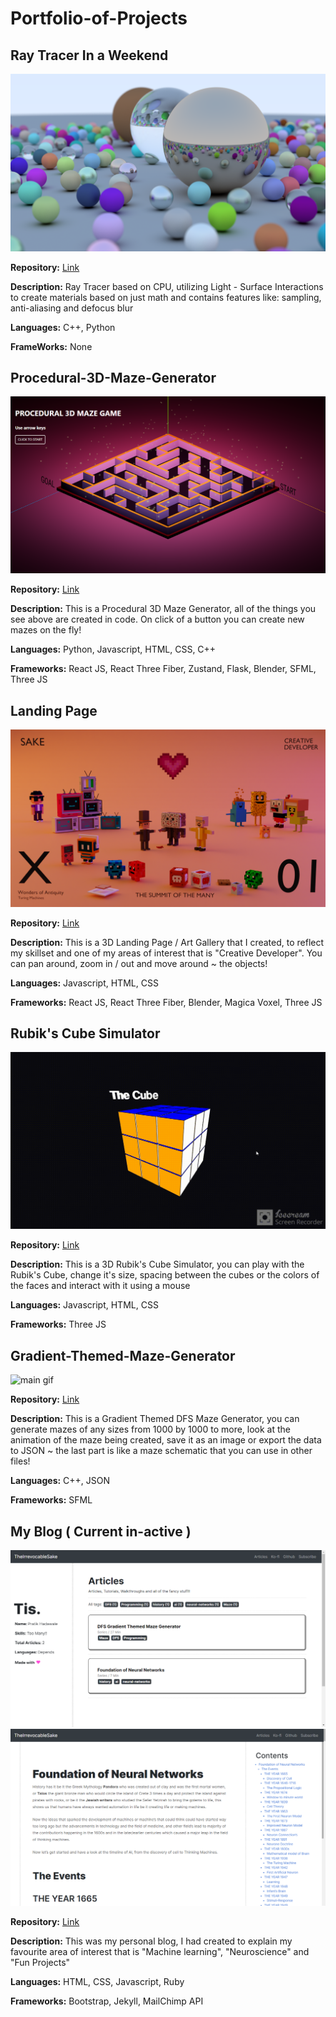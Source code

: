 # Portfolio-of-Projects

## Ray Tracer In a Weekend

![main image](https://github.com/irrevocablesake/Ray-Tracer-In-a-Weekend/blob/master/images/hero/render.png)

**Repository:** [Link](https://github.com/irrevocablesake/Ray-Tracer-In-a-Weekend/tree/master)

**Description:** Ray Tracer based on CPU, utilizing Light - Surface Interactions to create materials based on just math and contains features like: sampling, anti-aliasing and defocus blur

**Languages:** C++, Python

**FrameWorks:** None

## Procedural-3D-Maze-Generator

![main_image](https://github.com/irrevocablesake/Procedural-3D-Maze-Generator/blob/main/images/final_render.png)

**Repository:** [Link](https://github.com/irrevocablesake/Procedural-3D-Maze-Generator/)

**Description:** This is a Procedural 3D Maze Generator, all of the things you see above are created in code. On click of a button you can create new mazes on the fly! 

**Languages:** Python, Javascript, HTML, CSS, C++

**Frameworks:** React JS, React Three Fiber, Zustand, Flask, Blender, SFML, Three JS

## Landing Page

![main_image](https://github.com/irrevocablesake/LandingPage/blob/main/testing_output.png)

**Repository:** [Link](https://github.com/irrevocablesake/LandingPage/)

**Description:** This is a 3D Landing Page / Art Gallery that I created, to reflect my skillset and one of my areas of interest that is "Creative Developer". You can pan around, zoom in / out and move around ~ the objects! 

**Languages:** Javascript, HTML, CSS

**Frameworks:** React JS, React Three Fiber, Blender, Magica Voxel, Three JS

## Rubik's Cube Simulator

![main_gif](https://github.com/irrevocablesake/The-Cyber-Cube/blob/main/images/the%20cube%20animation.gif)

**Repository:** [Link](https://github.com/irrevocablesake/The-Cyber-Cube)

**Description:** This is a 3D Rubik's Cube Simulator, you can play with the Rubik's Cube, change it's size, spacing between the cubes or the colors of the faces and interact with it using a mouse

**Languages:** Javascript, HTML, CSS

**Frameworks:** Three JS

## Gradient-Themed-Maze-Generator

![main gif](https://github.com/irrevocablesake/Gradient-Themed-Maze-Generator/blob/master/images/main_gif.gif)

**Repository:** [Link](https://github.com/irrevocablesake/Gradient-Themed-Maze-Generator)

**Description:** This is a Gradient Themed DFS Maze Generator, you can generate mazes of any sizes from 1000 by 1000 to more, look at the animation of the maze being created, save it as an image or export the data to JSON ~ the last part is like a maze schematic that you can use in other files!

**Languages:** C++, JSON

**Frameworks:** SFML

## My Blog ( Current in-active )

![main_one](https://github.com/irrevocablesake/website/blob/master/upload_image_one.png)
![main_one](https://github.com/irrevocablesake/website/blob/master/upload_image_two.png)

**Repository:** [Link](https://github.com/irrevocablesake/website)

**Description:** This was my personal blog, I had created to explain my favourite area of interest that is "Machine learning", "Neuroscience" and "Fun Projects"

**Languages:** HTML, CSS, Javascript, Ruby

**Frameworks:** Bootstrap, Jekyll, MailChimp API

